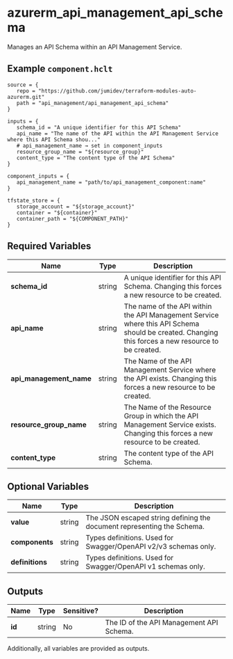 # azurerm_api_management_api_schema

Manages an API Schema within an API Management Service.

## Example `component.hclt`

```hcl
source = {
   repo = "https://github.com/jumidev/terraform-modules-auto-azurerm.git"   
   path = "api_management/api_management_api_schema"   
}

inputs = {
   schema_id = "A unique identifier for this API Schema"   
   api_name = "The name of the API within the API Management Service where this API Schema shou..."   
   # api_management_name → set in component_inputs
   resource_group_name = "${resource_group}"   
   content_type = "The content type of the API Schema"   
}

component_inputs = {
   api_management_name = "path/to/api_management_component:name"   
}

tfstate_store = {
   storage_account = "${storage_account}"   
   container = "${container}"   
   container_path = "${COMPONENT_PATH}"   
}

```

## Required Variables

| Name | Type |  Description |
| ---- | --------- |  ----------- |
| **schema_id** | string |  A unique identifier for this API Schema. Changing this forces a new resource to be created. | 
| **api_name** | string |  The name of the API within the API Management Service where this API Schema should be created. Changing this forces a new resource to be created. | 
| **api_management_name** | string |  The Name of the API Management Service where the API exists. Changing this forces a new resource to be created. | 
| **resource_group_name** | string |  The Name of the Resource Group in which the API Management Service exists. Changing this forces a new resource to be created. | 
| **content_type** | string |  The content type of the API Schema. | 

## Optional Variables

| Name | Type |  Description |
| ---- | --------- |  ----------- |
| **value** | string |  The JSON escaped string defining the document representing the Schema. | 
| **components** | string |  Types definitions. Used for Swagger/OpenAPI v2/v3 schemas only. | 
| **definitions** | string |  Types definitions. Used for Swagger/OpenAPI v1 schemas only. | 



## Outputs

| Name | Type | Sensitive? | Description |
| ---- | ---- | --------- | --------- |
| **id** | string | No  | The ID of the API Management API Schema. | 

Additionally, all variables are provided as outputs.
